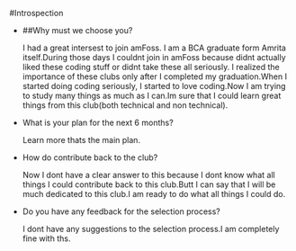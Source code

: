 #Introspection

* ##Why must we choose you?

  I had a great intersest to join amFoss. I am a BCA graduate form Amrita itself.During those days I couldnt join in amFoss because didnt actually liked these    coding stuff or didnt take these all seriously. I realized the importance of these clubs only after I completed my graduation.When I started doing coding seriously, I started to love coding.Now I am trying to study many things as much as I can.Im sure that I could learn great things from this club(both technical and non technical).
    
* What is your plan for the next 6 months?
 
  Learn more thats the main plan.
  
* How do contribute back to the club?
 
  Now I dont have a clear answer to this because I dont know what all things I could contribute back to this club.Butt I can say that I will be much dedicated to this club.I am ready to do what all things I could do.
  
* Do you have any feedback for the selection process?
 
  I dont have any suggestions to  the selection process.I am completely fine with ths.
 
 
  
